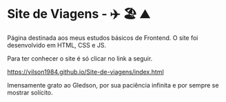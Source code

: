 # Site de Viagens -  ✈️ 🏖️ ⛰️

Página destinada aos meus estudos básicos de Frontend.
O site foi desenvolvido em HTML, CSS e JS.

Para ter conhecer o site é só clicar no link a seguir.

https://vilson1984.github.io/Site-de-viagens/index.html

Imensamente grato ao Gledson, por sua paciência infinita e por sempre se mostrar solícito.
